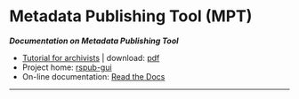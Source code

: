 # Metadata Publishing Tool (MPT)

***Documentation on Metadata Publishing Tool***

- [Tutorial for archivists](https://github.com/EHRI/manuals/blob/master/MPT/documentation/Tutorial%20MetaPublishing%20Tool_archivists_vs2_20171121.pdf) | download: [pdf](https://github.com/EHRI/manuals/raw/master/MPT/documentation/Tutorial%20MetaPublishing%20Tool_archivists_vs2_20171121.pdf)
- Project home: [rspub-gui](https://github.com/EHRI/rspub-gui)
- On-line documentation: [Read the Docs](http://rspub-gui.readthedocs.io)



___
<!--[Dummy documentation](https://github.com/EHRI/manuals/blob/master/MPT/documentation/dummy.pdf) download: [dummy.pdf](https://github.com/EHRI/manuals/raw/master/MPT/documentation/dummy.pdf) -->
